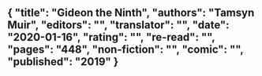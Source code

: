 {
 "title": "Gideon the Ninth",
 "authors": "Tamsyn Muir",
 "editors": "",
 "translator": "",
 "date": "2020-01-16",
 "rating": "",
 "re-read": "",
 "pages": "448",
 "non-fiction": "",
 "comic": "",
 "published": "2019"
}
---

